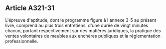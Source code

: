 Article A321-31
----
L'épreuve d'aptitude, dont le programme figure à l'annexe 3-5 au présent livre,
comprend au plus trois entretiens, d'une durée de vingt minutes chacun, portant
respectivement sur des matières juridiques, la pratique des ventes volontaires
de meubles aux enchères publiques et la réglementation professionnelle.
